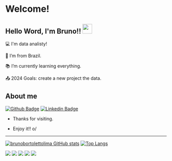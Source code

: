 # Welcome!

 

## Hello Word, I'm Bruno!! <img src=https://github.com/TheDudeThatCode/TheDudeThatCode/blob/master/Assets/Earth.gif width="30">

 

:computer: I'm data analisty!

:house_with_garden: I’m from Brazil.

:books: I’m currently learning everything.

:outbox_tray: 2024 Goals: create a new project the data.

 

## About me

[![Github Badge](https://img.shields.io/badge/-Github-000?style=flat-square&logo=Github&logoColor=white&link=LINK_GIT)](https://github.com/brunobortolettolima) [![Linkedin Badge](https://img.shields.io/badge/-LinkedIn-blue?style=flat-square&logo=Linkedin&logoColor=white&link=LINK_LINKEDIN)]( https://www.linkedin.com/in/brunobortoletto)




- Thanks for visiting.

- Enjoy it!! o/

----------------------------------------------------------------------------------

[![brunobortolettolima GitHub stats](https://github-readme-stats.vercel.app/api?username=brunobortolettolima)](https://github.com/brunobortolettolima/github-readme-stats) [![Top Langs](https://github-readme-stats.vercel.app/api/top-langs/?username=brunobortolettolima&layout=compact)](https://github.com/brunobortolettolima/github-readme-stats)

<img src="https://img.shields.io/badge/HTML5-E34F26?style=for-the-badge&logo=html5&logoColor=white" /> <img src="https://img.shields.io/badge/CSS3-1572B6?style=for-the-badge&logo=css3&logoColor=white" /> <img src="https://img.shields.io/badge/JavaScript-323330?style=for-the-badge&logo=javascript&logoColor=F7DF1E" /> <img src = "https://img.shields.io/badge/MySQL-005C84?style=for-the-badge&logo=mysql&logoColor=white"> <img src = "https://img.shields.io/badge/Node.js-339933?style=for-the-badge&logo=nodedotjs&logoColor=white">
